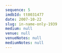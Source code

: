 ```yaml
---
sequence: 5
imdbId: tt0031477
date: 2007-10-22
slug: in-name-only-1939
medium: null
venue: null
venueNotes: null
mediumNotes: null
---
```


